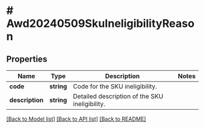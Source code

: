 # # Awd20240509SkuIneligibilityReason

## Properties

Name | Type | Description | Notes
------------ | ------------- | ------------- | -------------
**code** | **string** | Code for the SKU ineligibility. |
**description** | **string** | Detailed description of the SKU ineligibility. |

[[Back to Model list]](../../README.md#models) [[Back to API list]](../../README.md#endpoints) [[Back to README]](../../README.md)
